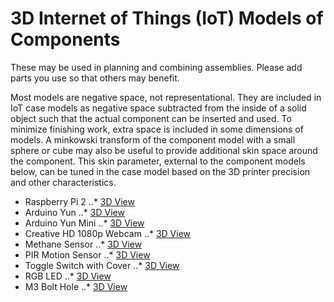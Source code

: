 # 3D Internet of Things (IoT) Models of Components

These may be used in planning and combining assemblies. Please add parts you use so that others may benefit.

Most models are negative space, not representational. They are included in IoT case models as negative space subtracted from the inside of a solid object such that the actual component can be inserted and used. To minimize finishing work, extra space is included in some dimensions of models. A minkowski transform of the component model with a small sphere or cube may also be useful to provide additional skin space around the component. This skin parameter, external to the component models below, can be tuned in the case model based on the 3D printer precision and other characteristics.

* Raspberry Pi 2 
..* [3D View](/3d-models/3d-iot-component-models/raspberry-pi-2.stl)
* Arduino Yun
..* [3D View](/3d-models/3d-iot-component-models/arduino-yun.stl)
* Arduino Yun Mini
..* [3D View](/3d-models/3d-iot-component-models/arduino-yun-mini.stl)
* Creative HD 1080p Webcam
..* [3D View](/3d-models/3d-iot-component-models/creative-HD-1080p-webcam.stl)
* Methane Sensor
..* [3D View](/3d-models/3d-iot-component-models/methane-sensor.stl)
* PIR Motion Sensor
..* [3D View](/3d-models/3d-iot-component-models/pir-motion-sensor.stl)
* Toggle Switch with Cover
..* [3D View](/3d-models/3d-iot-component-models/toggle-switch-with-cover.stl)
* RGB LED
..* [3D View](/3d-models/3d-iot-component-models/rgb-led.stl)
* M3 Bolt Hole
..* [3D View](/3d-models/3d-iot-component-models/m3.stl)
